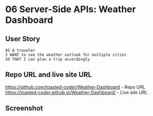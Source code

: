 # 06 Server-Side APIs: Weather Dashboard

## User Story

```
AS A traveler
I WANT to see the weather outlook for multiple cities
SO THAT I can plan a trip accordingly
```
## Repo URL and live site URL
https://github.com/toasted-coder/Weather-Dashboard  - Repo URL <br>
https://toasted-coder.github.io/Weather-Dashboard/  - Live site URL<br>


## Screenshot
